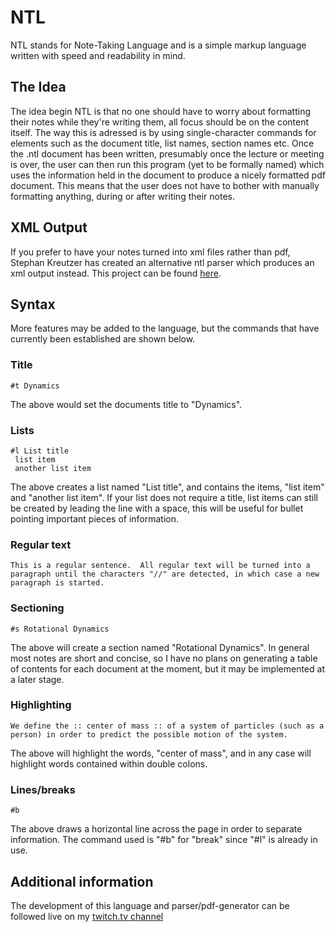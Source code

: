 # NTL
NTL stands for Note-Taking Language and is a simple markup language written with speed and readability in mind.

## The Idea
The idea begin NTL is that no one should have to worry about formatting their notes while they're writing them, all focus should be on the content itself.
The way this is adressed is by using single-character commands for elements such as the document title, list names, section names etc. 
Once the .ntl document has been written, presumably once the lecture or meeting is over, the user can then run this program (yet to be formally named) which uses the information held in the document to produce a nicely formatted pdf document.
This means that the user does not have to bother with manually formatting anything, during or after writing their notes.

## XML Output
If you prefer to have your notes turned into xml files rather than pdf, Stephan Kreutzer has created an alternative ntl parser which produces an xml output instead.  This project can be found [here](https://github.com/publishing-systems/ntml).

## Syntax
More features may be added to the language, but the commands that have currently been established are shown below.

### Title
```
#t Dynamics
```
The above would set the documents title to "Dynamics".

### Lists
```
#l List title
 list item
 another list item
```
The above creates a list named "List title", and contains the items, "list item" and "another list item".
If your list does not require a title, list items can still be created by leading the line with a space, this will be useful for bullet pointing important pieces of information.

### Regular text
```
This is a regular sentence.  All regular text will be turned into a paragraph until the characters "//" are detected, in which case a new paragraph is started.
```
### Sectioning
```
#s Rotational Dynamics
```
The above will create a section named "Rotational Dynamics".  In general most notes are short and concise, so I have no plans on generating a table of contents for each document at the moment, but it may be implemented at a later stage.

### Highlighting
```
We define the :: center of mass :: of a system of particles (such as a person) in order to predict the possible motion of the system.
```
The above will highlight the words, "center of mass", and in any case will highlight words contained within double colons.

### Lines/breaks
```
#b
```
The above draws a horizontal line across the page in order to separate information.  The command used is "#b" for "break" since "#l" is already in use.

## Additional information
The development of this language and parser/pdf-generator can be followed live on my [twitch.tv channel](https://www.twitch.tv/that__guy2)
